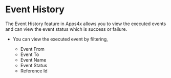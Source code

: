 # Event History

The Event History feature in Apps4x allows you to view the executed events and can view the event status which is success or failure.

  - You can view the executed event by filtering,

    - Event From
    - Event To
    - Event Name
    - Event Status
    - Reference Id 